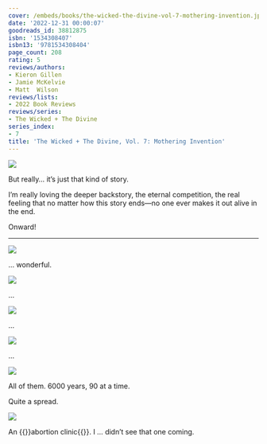 ```yaml
---
cover: /embeds/books/the-wicked-the-divine-vol-7-mothering-invention.jpg
date: '2022-12-31 00:00:07'
goodreads_id: 38812875
isbn: '1534308407'
isbn13: '9781534308404'
page_count: 208
rating: 5
reviews/authors:
- Kieron Gillen
- Jamie McKelvie
- Matt  Wilson
reviews/lists:
- 2022 Book Reviews
reviews/series:
- The Wicked + The Divine
series_index:
- 7
title: 'The Wicked + The Divine, Vol. 7: Mothering Invention'
---
```

![](/embeds/books/attachments/wicked-divine-7-51846e.png)

But really… it’s just that kind of story. 

I’m really loving the deeper backstory, the eternal competition, the real feeling that no matter how this story ends—no one ever makes it out alive in the end. 

Onward!

<!--more-->

---


![](/embeds/books/attachments/wicked-divine-7-306971.png)

… wonderful. 

![](/embeds/books/attachments/wicked-divine-7-233995.png)

…

![](/embeds/books/attachments/wicked-divine-7-82603c.png)

…

![](/embeds/books/attachments/wicked-divine-7-979821.png)

…

![](/embeds/books/attachments/wicked-divine-7-a2efae.png)

All of them. 6000 years, 90 at a time. 

Quite a spread. 

![](/embeds/books/attachments/wicked-divine-7-d84a38.png)

An {{<spoiler>}}abortion clinic{{</spoiler>}}. I … didn’t see that one coming. 


